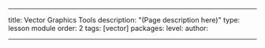 ---

title: Vector Graphics Tools
description: "(Page description here)"
type: lesson module
order: 2
tags: [vector]
packages: 
level: 
author: 

---